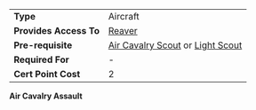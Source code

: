 |                        |                                                                            |
| ---------------------- | -------------------------------------------------------------------------- |
| **Type**               | Aircraft                                                                   |
| **Provides Access To** | [Reaver](../vehicles/Reaver.md)                                            |
| **Pre-requisite**      | [Air Cavalry Scout](Air_Cavalry_Scout.md) or [Light Scout](Light_Scout.md) |
| **Required For**       | \-                                                                         |
| **Cert Point Cost**    | 2                                                                          |

**Air Cavalry Assault**

<!--[Category:Certification](../Category:Certification.md)-->

